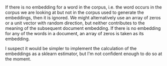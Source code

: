 If there is no embedding for a word in the corpus, i.e. the word occurs in the corpus we are looking at but not in the corpus used to generate the embeddings, then it is ignored. We might alternatively use an array of zeros or a unit vector with random direction, but neither contributes to the meaning of the subsequent document embedding. If there is no embedding for any of the words in a document, an array of zeros is taken as its embedding.

I suspect it would be simpler to implement the calculation of the embeddings as a sklearn estimator, but I'm not confident enough to do so at the moment.